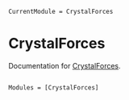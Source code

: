 ```@meta
CurrentModule = CrystalForces
```

# CrystalForces

Documentation for [CrystalForces](https://github.com/brainandforce/CrystalForces.jl).

```@index
```

```@autodocs
Modules = [CrystalForces]
```
